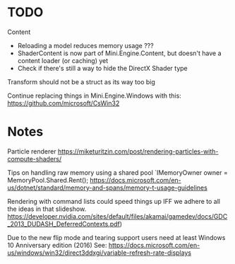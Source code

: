 # TODO

Content
- Reloading a model reduces memory usage ???
- ShaderContent is now part of Mini.Engine.Content, but doesn't have a content loader (or caching) yet
- Check if there's still a way to hide the DirectX Shader type



Transform should not be a struct as its way too big

Continue replacing things in Mini.Engine.Windows with this: https://github.com/microsoft/CsWin32


# Notes
Particle renderer
https://miketuritzin.com/post/rendering-particles-with-compute-shaders/

Tips on handling raw memory using a shared pool `IMemoryOwner<char> owner = MemoryPool<char>.Shared.Rent();
https://docs.microsoft.com/en-us/dotnet/standard/memory-and-spans/memory-t-usage-guidelines

Rendering with command lists could speed things up IFF we adhere to all the ideas in that slideshow.
https://developer.nvidia.com/sites/default/files/akamai/gamedev/docs/GDC_2013_DUDASH_DeferredContexts.pdf)

Due to the new flip mode and tearing support users need at least Windows 10 Anniversary edition (2016)
See: https://docs.microsoft.com/en-us/windows/win32/direct3ddxgi/variable-refresh-rate-displays